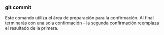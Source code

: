 ### git commit
Este comando utiliza el área de preparación para la confirmación.
Al final terminarás con una sola confirmación - la segunda confirmación reemplaza el resultado de la primera. 
